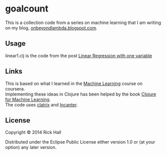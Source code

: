 # goalcount

This is a collection code from a series on machine learning that I am writing on my blog, [onbeyondlambda.blogspot.com](onbeyondlambda.blogspot.com).  

## Usage

linear1.clj is the code from the post 
[Linear Regression with one variable](http://onbeyondlambda.blogspot.com/2014/07/linear-regression-in-clojure-part-i.html)

## Links
This is based on what I learned in the [Machine Learning](https://www.coursera.org/course/ml) course on coursera.  
Implementing these ideas in Clojure has been helped by the book [Clojure for Machine Learning](http://www.amazon.com/Clojure-Machine-Learning-Akhil-Wali/dp/1783284358/).  
The code uses [clatrix](https://github.com/tel/clatrix) and [Incanter](http://incanter.org/).

## License

Copyright © 2014 Rick Hall

Distributed under the Eclipse Public License either version 1.0 or (at
your option) any later version.
